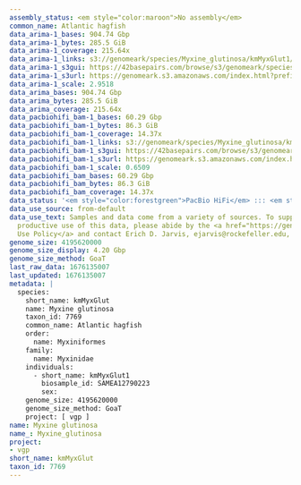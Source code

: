 ```yaml
---
assembly_status: <em style="color:maroon">No assembly</em>
common_name: Atlantic hagfish
data_arima-1_bases: 904.74 Gbp
data_arima-1_bytes: 285.5 GiB
data_arima-1_coverage: 215.64x
data_arima-1_links: s3://genomeark/species/Myxine_glutinosa/kmMyxGlut1/genomic_data/arima/<br>
data_arima-1_s3gui: https://42basepairs.com/browse/s3/genomeark/species/Myxine_glutinosa/kmMyxGlut1/genomic_data/arima/
data_arima-1_s3url: https://genomeark.s3.amazonaws.com/index.html?prefix=species/Myxine_glutinosa/kmMyxGlut1/genomic_data/arima/
data_arima-1_scale: 2.9518
data_arima_bases: 904.74 Gbp
data_arima_bytes: 285.5 GiB
data_arima_coverage: 215.64x
data_pacbiohifi_bam-1_bases: 60.29 Gbp
data_pacbiohifi_bam-1_bytes: 86.3 GiB
data_pacbiohifi_bam-1_coverage: 14.37x
data_pacbiohifi_bam-1_links: s3://genomeark/species/Myxine_glutinosa/kmMyxGlut1/genomic_data/pacbio_hifi/<br>
data_pacbiohifi_bam-1_s3gui: https://42basepairs.com/browse/s3/genomeark/species/Myxine_glutinosa/kmMyxGlut1/genomic_data/pacbio_hifi/
data_pacbiohifi_bam-1_s3url: https://genomeark.s3.amazonaws.com/index.html?prefix=species/Myxine_glutinosa/kmMyxGlut1/genomic_data/pacbio_hifi/
data_pacbiohifi_bam-1_scale: 0.6509
data_pacbiohifi_bam_bases: 60.29 Gbp
data_pacbiohifi_bam_bytes: 86.3 GiB
data_pacbiohifi_bam_coverage: 14.37x
data_status: '<em style="color:forestgreen">PacBio HiFi</em> ::: <em style="color:forestgreen">Arima</em>'
data_use_source: from-default
data_use_text: Samples and data come from a variety of sources. To support fair and
  productive use of this data, please abide by the <a href="https://genome10k.soe.ucsc.edu/data-use-policies/">Data
  Use Policy</a> and contact Erich D. Jarvis, ejarvis@rockefeller.edu, with any questions.
genome_size: 4195620000
genome_size_display: 4.20 Gbp
genome_size_method: GoaT
last_raw_data: 1676135007
last_updated: 1676135007
metadata: |
  species:
    short_name: kmMyxGlut
    name: Myxine glutinosa
    taxon_id: 7769
    common_name: Atlantic hagfish
    order:
      name: Myxiniformes
    family:
      name: Myxinidae
    individuals:
      - short_name: kmMyxGlut1
        biosample_id: SAMEA12790223
        sex:
    genome_size: 4195620000
    genome_size_method: GoaT
    project: [ vgp ]
name: Myxine glutinosa
name_: Myxine_glutinosa
project:
- vgp
short_name: kmMyxGlut
taxon_id: 7769
---
```

